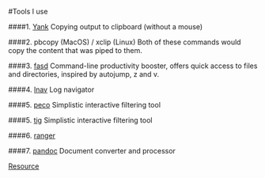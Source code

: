 #Tools I use

####1. [Yank](https://github.com/mptre/yank)
Copying output to clipboard (without a mouse)


####2. pbcopy (MacOS) / xclip (Linux)
Both of these commands would copy the content that was piped to them.

####3. [fasd](https://github.com/clvv/fasd)
Command-line productivity booster, offers quick access to files and directories, inspired by autojump, z and v.

####4. [lnav](http://lnav.org/)
Log navigator

####5. [peco](https://github.com/peco/peco)
Simplistic interactive filtering tool

####5. [tig](https://github.com/peco/peco)
Simplistic interactive filtering tool

####6. [ranger](https://github.com/ranger/ranger)

####7. [pandoc](http://pandoc.org/)
Document converter and processor

[Resource](https://hackernoon.com/macbook-my-command-line-utilities-f8a121c3b019#.5ofj3lmvg)
